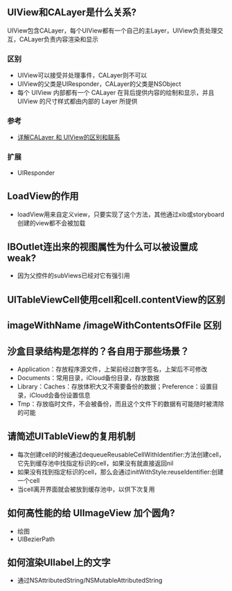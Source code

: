 ## UIView和CALayer是什么关系?
UIView包含CALayer，每个UIView都有一个自己的主Layer，UIView负责处理交互，CALayer负责内容渲染和显示

### 区别
* UIView可以接受并处理事件，CALayer则不可以
* UIView的父类是UIResponder，CALayer的父类是NSObject
* 每个 UIView 内部都有一个 CALayer 在背后提供内容的绘制和显示，并且 UIView 的尺寸样式都由内部的 Layer 所提供


### 参考
* [详解CALayer 和 UIView的区别和联系](https://www.jianshu.com/p/079e5cf0f014)

### 扩展
* UIResponder

## LoadView的作用
* loadView用来自定义view，只要实现了这个方法，其他通过xib或storyboard创建的view都不会被加载

## IBOutlet连出来的视图属性为什么可以被设置成weak?
* 因为父控件的subViews已经对它有强引用

## UITableViewCell使用cell和cell.contentView的区别

## imageWithName /imageWithContentsOfFile 区别

## 沙盒目录结构是怎样的？各自用于那些场景？
* Application：存放程序源文件，上架前经过数字签名，上架后不可修改
* Documents：常用目录，iCloud备份目录，存放数据
* Library：Caches：存放体积大又不需要备份的数据；Preference：设置目录，iCloud会备份设置信息
* Tmp：存放临时文件，不会被备份，而且这个文件下的数据有可能随时被清除的可能

## 请简述UITableView的复用机制
* 每次创建cell的时候通过dequeueReusableCellWithIdentifier:方法创建cell，它先到缓存池中找指定标识的cell，如果没有就直接返回nil
* 如果没有找到指定标识的cell，那么会通过initWithStyle:reuseIdentifier:创建一个cell
* 当cell离开界面就会被放到缓存池中，以供下次复用

## 如何高性能的给 UIImageView 加个圆角?
* 绘图
* UIBezierPath

## 如何渲染UIlabel上的文字
* 通过NSAttributedString/NSMutableAttributedString
